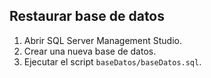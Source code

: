 ## Restaurar base de datos
1. Abrir SQL Server Management Studio.
2. Crear una nueva base de datos.
3. Ejecutar el script `baseDatos/baseDatos.sql`.
